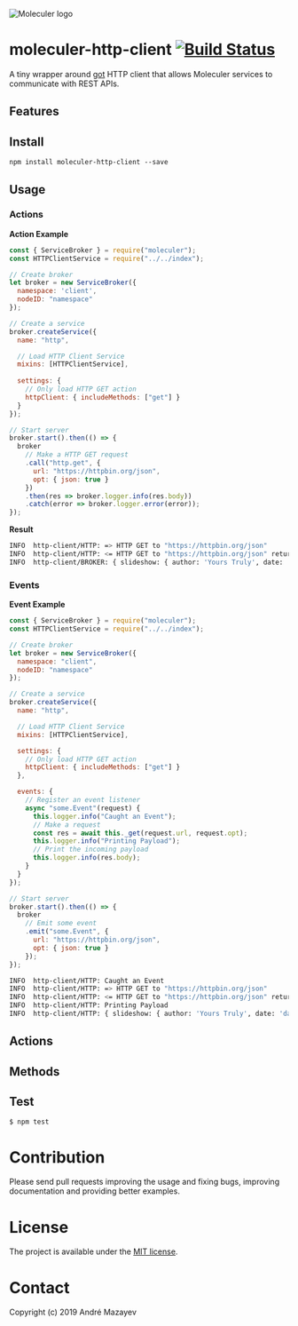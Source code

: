 ![Moleculer logo](http://moleculer.services/images/banner.png)

# moleculer-http-client [![Build Status](https://travis-ci.org/AndreMaz/moleculer-http-client.svg?branch=master)](https://travis-ci.org/AndreMaz/moleculer-http-client)

A tiny wrapper around [got](https://github.com/sindresorhus/got) HTTP client that allows Moleculer services to communicate with REST APIs.

## Features

## Install
```
npm install moleculer-http-client --save
```
## Usage

### Actions
**Action Example**
```js
const { ServiceBroker } = require("moleculer");
const HTTPClientService = require("../../index");

// Create broker
let broker = new ServiceBroker({
  namespace: 'client',
  nodeID: "namespace"
});

// Create a service
broker.createService({
  name: "http",

  // Load HTTP Client Service  
  mixins: [HTTPClientService],
  
  settings: {
    // Only load HTTP GET action
    httpClient: { includeMethods: ["get"] }
  }
});

// Start server
broker.start().then(() => {
  broker
    // Make a HTTP GET request
    .call("http.get", {
      url: "https://httpbin.org/json",
      opt: { json: true }
    })
    .then(res => broker.logger.info(res.body))
    .catch(error => broker.logger.error(error));
});
```

**Result**
```bash
INFO  http-client/HTTP: => HTTP GET to "https://httpbin.org/json"
INFO  http-client/HTTP: <= HTTP GET to "https://httpbin.org/json" returned with status code 200
INFO  http-client/BROKER: { slideshow: { author: 'Yours Truly', date: 'date of publication', slides: [ [Object], [Object] ], title: 'Sample Slide Show' } }
```

### Events
**Event Example**
```js
const { ServiceBroker } = require("moleculer");
const HTTPClientService = require("../../index");

// Create broker
let broker = new ServiceBroker({
  namespace: "client",
  nodeID: "namespace"
});

// Create a service
broker.createService({
  name: "http",

  // Load HTTP Client Service
  mixins: [HTTPClientService],

  settings: {
    // Only load HTTP GET action
    httpClient: { includeMethods: ["get"] }
  },

  events: {
    // Register an event listener
    async "some.Event"(request) {
      this.logger.info("Caught an Event");
      // Make a request
      const res = await this._get(request.url, request.opt);
      this.logger.info("Printing Payload");
      // Print the incoming payload
      this.logger.info(res.body);
    }
  }
});

// Start server
broker.start().then(() => {
  broker
    // Emit some event
    .emit("some.Event", {
      url: "https://httpbin.org/json",
      opt: { json: true }
    });
});
```

```bash
INFO  http-client/HTTP: Caught an Event
INFO  http-client/HTTP: => HTTP GET to "https://httpbin.org/json"
INFO  http-client/HTTP: <= HTTP GET to "https://httpbin.org/json" returned with status code 200
INFO  http-client/HTTP: Printing Payload
INFO  http-client/HTTP: { slideshow: { author: 'Yours Truly', date: 'date of publication', slides: [ [Object], [Object] ], title: 'Sample Slide Show' } }
```

## Actions

## Methods

## Test
```
$ npm test
```

# Contribution

Please send pull requests improving the usage and fixing bugs, improving documentation and providing better examples.

# License
The project is available under the [MIT license](https://tldrlegal.com/license/mit-license).

# Contact
Copyright (c) 2019 André Mazayev
